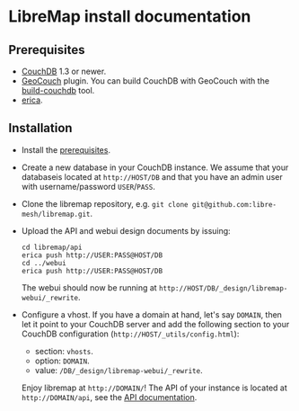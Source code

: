 # LibreMap install documentation

## Prerequisites
* [CouchDB](https://couchdb.apache.org/) 1.3 or newer.
* [GeoCouch](https://github.com/couchbase/geocouch/) plugin. You can build CouchDB with GeoCouch with the [build-couchdb](https://github.com/iriscouch/build-couchdb) tool.
* [erica](https://github.com/benoitc/erica).

## Installation
* Install the [prerequisites](#prerequisites).
* Create a new database in your CouchDB instance. We assume that your databaseis located at `http://HOST/DB` and that you have an admin user with username/password `USER`/`PASS`.
* Clone the libremap repository, e.g. `git clone git@github.com:libre-mesh/libremap.git`.
* Upload the API and webui design documents by issuing:

    ```
    cd libremap/api
    erica push http://USER:PASS@HOST/DB
    cd ../webui
    erica push http://USER:PASS@HOST/DB
    ```
  The webui should now be running at `http://HOST/DB/_design/libremap-webui/_rewrite`.
* Configure a vhost. If you have a domain at hand, let's say `DOMAIN`, then let it point to your CouchDB server and add the following section to your CouchDB configuration (`http://HOST/_utils/config.html`):
  * section: `vhosts`.
  * option: `DOMAIN`.
  * value: `/DB/_design/libremap-webui/_rewrite`.
  
  Enjoy libremap at `http://DOMAIN/`! The API of your instance is located at `http://DOMAIN/api`, see the [API documentation](doc-api.md).
